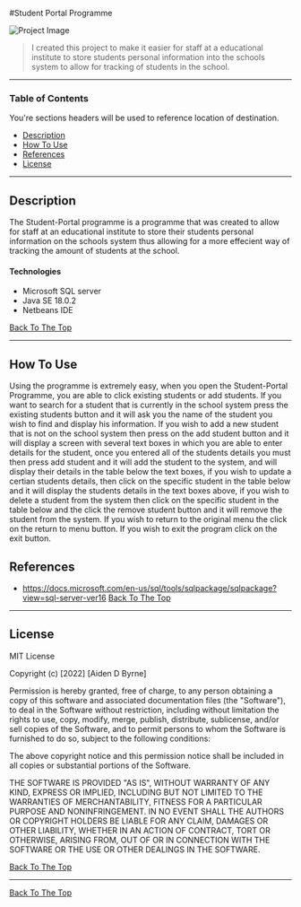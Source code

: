 #Student Portal Programme

![Project Image](project-image-url)

> I created this project to make it easier for staff at a educational institute to store students personal information into the schools system to allow for tracking of students in the school.

---

### Table of Contents
You're sections headers will be used to reference location of destination.

- [Description](#description)
- [How To Use](#how-to-use)
- [References](#references)
- [License](#license)


---

## Description

The Student-Portal programme is a programme that was created to allow for staff at an educational institute to store their students personal information on
the schools system thus allowing for a more effecient way of tracking the amount of students at the school.

#### Technologies

- Microsoft SQL server
- Java SE 18.0.2
- Netbeans IDE


[Back To The Top](#read-me-template)

---

## How To Use
Using the programme is extremely easy, when you open the Student-Portal Programme, you are able to click existing students or add students. If you want to search for
a student that is currently in the school system press the existing students button and it will ask you the name of the student you wish to find and display his information.
If you wish to add a new student that is not on the school system then press on the add student button and it will display a screen with several text boxes in which you are able
to enter details for the student, once you entered all of the students details you must then press add student and it will add the student to the system, and will display 
their details in the table below the text boxes, if you wish to update a certian students details, then click on the specific student in the table below and it will display 
the students details in the text boxes above, if you wish to delete a student from the system then click on the specific student in the table below and the click the remove student 
button and it will remove the student from the system. If you wish to return to the original menu the click on the return to menu button. If you wish to exit the program click
on the exit button.








## References
 - https://docs.microsoft.com/en-us/sql/tools/sqlpackage/sqlpackage?view=sql-server-ver16
[Back To The Top](#read-me-template)

---

## License

MIT License

Copyright (c) [2022] [Aiden D Byrne]

Permission is hereby granted, free of charge, to any person obtaining a copy
of this software and associated documentation files (the "Software"), to deal
in the Software without restriction, including without limitation the rights
to use, copy, modify, merge, publish, distribute, sublicense, and/or sell
copies of the Software, and to permit persons to whom the Software is
furnished to do so, subject to the following conditions:

The above copyright notice and this permission notice shall be included in all
copies or substantial portions of the Software.

THE SOFTWARE IS PROVIDED "AS IS", WITHOUT WARRANTY OF ANY KIND, EXPRESS OR
IMPLIED, INCLUDING BUT NOT LIMITED TO THE WARRANTIES OF MERCHANTABILITY,
FITNESS FOR A PARTICULAR PURPOSE AND NONINFRINGEMENT. IN NO EVENT SHALL THE
AUTHORS OR COPYRIGHT HOLDERS BE LIABLE FOR ANY CLAIM, DAMAGES OR OTHER
LIABILITY, WHETHER IN AN ACTION OF CONTRACT, TORT OR OTHERWISE, ARISING FROM,
OUT OF OR IN CONNECTION WITH THE SOFTWARE OR THE USE OR OTHER DEALINGS IN THE
SOFTWARE.

[Back To The Top](#read-me-template)

---



[Back To The Top](#read-me-template)

